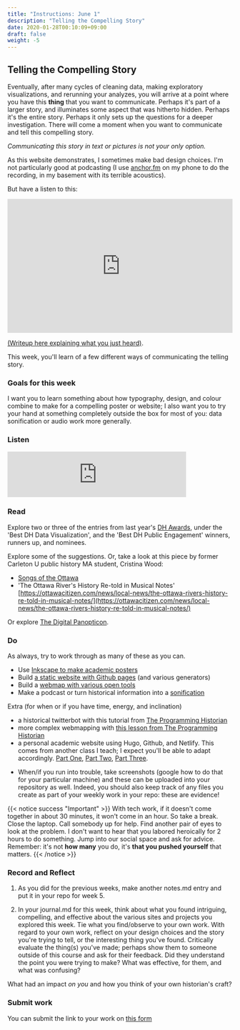 ```yaml
---
title: "Instructions: June 1"
description: "Telling the Compelling Story"
date: 2020-01-28T00:10:09+09:00
draft: false
weight: -5
---
```

## Telling the Compelling Story

Eventually, after many cycles of cleaning data, making exploratory visualizations, and rerunning your analyzes, you will arrive at a point where you have this **thing** that you want to communicate. Perhaps it's part of a larger story, and illuminates some aspect that was hitherto hidden. Perhaps it's the entire story. Perhaps it only sets up the questions for a deeper investigation. There will come a moment when you want to communicate and tell this compelling story.

_Communicating this story in text or pictures is not your only option._

As this website demonstrates, I sometimes make bad design choices. I'm not particularly good at podcasting (I use [anchor.fm](https://anchor.fm) on my phone to do the recording, in my basement with its terrible acoustics).

But have a listen to this:

<iframe width="100%" height="300" scrolling="no" frameborder="no" src="https://w.soundcloud.com/player/?url=https%3A//api.soundcloud.com/tracks/801090562&color=%23ff5500&auto_play=false&hide_related=false&show_comments=true&show_user=true&show_reposts=false&show_teaser=true&visual=true"></iframe>

[(Writeup here explaining what you just heard)](https://electricarchaeology.ca/2019/12/20/making-nerdstep-music-as-archaeological-enchantment-or-how-do-you-connect-with-people-who-lived-3000-years-ago/).

This week, you'll learn of a few different ways of communicating the telling story.

### Goals for this week

I want you to learn something about how typography, design, and colour combine to make for a compelling poster or website; I also want you to try your hand at something completely outside the box for most of you: data sonification or audio work more generally.

### Listen  

<iframe src="https://anchor.fm/hist3814o/embed/episodes/Week-Five-Telling-the-Compelling-Story-ed30jn" height="102px" width="400px" frameborder="0" scrolling="no"></iframe>

### Read

Explore two or three of the entries from last year's [DH Awards](http://dhawards.org/dhawards2019/results/), under the 'Best DH Data Visualization', and the 'Best DH Public Engagement' winners, runners up, and nominees.

Explore some of the suggestions. Or, take a look at this piece by former Carleton U public history MA student, Cristina Wood:

+ [Songs of the Ottawa](http://songsoftheottawa.ca/)
+ 'The Ottawa River's History Re-told in Musical Notes' [https://ottawacitizen.com/news/local-news/the-ottawa-rivers-history-re-told-in-musical-notes/](https://ottawacitizen.com/news/local-news/the-ottawa-rivers-history-re-told-in-musical-notes/)

Or explore [The Digital Panopticon](https://www.digitalpanopticon.org/).

### Do

As always, try to work through as many of these as you can.

+ Use [Inkscape to make academic posters](/week/5/posters)
+ Build [a static website with Github pages](/week/5/static-websites) (and various generators)
+ Build a [webmap with various open tools](/week/5/mapping)
+ Make a podcast or turn historical information into a [sonification](/week/5/sound)

Extra (for when or if you have time, energy, and inclination)

+ a historical twitterbot with this tutorial from [The Programming Historian](https://programminghistorian.org/en/lessons/intro-to-twitterbots)
+ more complex webmapping with [this lesson from The Programming Historian](https://programminghistorian.org/en/lessons/mapping-with-python-leaflet)
+ a personal academic website using Hugo, Github, and Netlify. This comes from another class I teach; I expect you'll be able to adapt accordingly. [Part One](https://shawngraham.github.io/dhmuse/building-your-online-presence/), [Part Two](https://shawngraham.github.io/dhmuse/customizing-your-site/), [Part Three](https://shawngraham.github.io/dhmuse/updating-your-devlogs/).

- When/if you run into trouble, take screenshots (google how to do that for your particular machine) and these can be uploaded into your repository as well. Indeed, you should also keep track of any files you create as part of your weekly work in your repo: these are evidence!

{{< notice success "Important" >}} With tech work, if it doesn't come together in about 30 minutes, it won't come in an hour. So take a break. Close the laptop. Call somebody up for help. Find another pair of eyes to look at the problem. I don't want to hear that you labored heroically for 2 hours to do something. Jump into our social space and ask for advice. Remember: it's not **how many** you do, it's **that you pushed yourself** that matters.
{{< /notice >}}

### Record and Reflect

1. As you did for the previous weeks, make another notes.md entry and put it in your repo for week 5.

2. In your journal.md for this week, think about what you found intriguing, compelling, and effective about the various sites and projects you explored this week. Tie what you find/observe to your own work. With regard to your own work, reflect on your design choices and the story you're trying to tell, or the interesting thing you've found. Critically evaluate the thing(s) you've made; perhaps show them to someone outside of this course and ask for their feedback. Did they understand the point you were trying to make? What was effective, for them, and what was confusing?

What had an impact _on you_ and how you think of your own historian's craft?

### Submit work

You can submit the link to your work on [this form](https://docs.google.com/forms/d/e/1FAIpQLSc3iURU-J6usI6994Hm9MkBsIViOEbnoIyqtxhmhXbFW8raAw/viewform?usp=sf_link)
